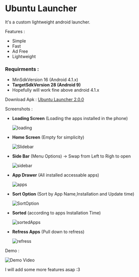 # Ubuntu Launcher

It's a custom lightweight android launcher.

Features :

- Simple
- Fast
- Ad Free
- Lightweight

### Requirments :

- MinSdkVersion 16 (Android 4.1.x)
- **TargetSdkVersion 28 (Android 9)**
- Hopefully will work fine above android 4.1.x

Download Apk : [Ubuntu Launcher 2.0.0](https://github.com/jspw/Ubuntu-Launcher/releases/tag/2.0.0)

Screenshots :

- **Loading Screen** (Loading the apps installed in the phone)

  ![loading](fastlane/metadata/android/en-US/images/phoneScreenshots/1.jpg)

- **Home Screen** (Empty for simplicity)

  ![Slidebar](fastlane/metadata/android/en-US/images/phoneScreenshots/2.jpg)

- **Side Bar** (Menu Options) -> Swap from Left to Righ to open

  ![sidebar](fastlane/metadata/android/en-US/images/phoneScreenshots/3.jpg)

- **App Drawer** (All installed accessable apps)

  ![apps](fastlane/metadata/android/en-US/images/phoneScreenshots/4.jpg)

- **Sort Option** (Sort by App Name,Installation and Update time)

  ![SortOption](fastlane/metadata/android/en-US/images/phoneScreenshots/5.jpg)

- **Sorted** (according to apps Installation Time)

  ![sortedApps](fastlane/metadata/android/en-US/images/phoneScreenshots/6.jpg)

- **Refress Apps** (Pull down to refress)

  ![refress](fastlane/metadata/android/en-US/images/phoneScreenshots/7.jpg)

Demo :

![Demo Video](fastlane/metadata/android/en-US/images/phoneScreenshots/8.gif)

I will add some more features asap :3
